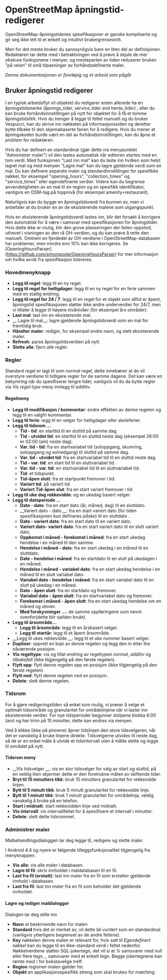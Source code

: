 # OpenStreetMap åpningstid-redigerer

OpenStreetMap-åpningstidenes spesifikasjoner er ganske kompliserte og gir seg ikke lett til et enkelt og intuitivt brukergrensesnitt.

Men for det meste bruker du sannsynligvis bare en liten del av definisjonen. Redaktøren tar dette med i betraktningen ved å prøve å skjule de mer obskure funksjonene i menyer, og mesteparten av tiden reduserer bruken "på veien" til små tilpasninger av forhåndsdefinerte maler.

_Denne dokumentasjonen er foreløpig og et arbeid som pågår_

## Bruker åpningstid redigerer

I en typisk arbeidsflyt vil objektet du redigerer enten allerede ha en åpningstidsmerke (åpnings_tider, service_tider and hente_tider) , eller du kan bruke forhåndsinnstillingen på nytt for objektet for å få et tomme åpningstidsfelt. Hvis du trenger å legge til feltet manuelt og du bruker Vespucci, kan du skrive inn nøkkelen på informasjonssiden og deretter bytte tilbake til den skjemabaserte fanen for å redigere. Hvis du mener at åpningskoden burde vært en del av forhåndsinnstillingen, kan du åpne et problem for redaktøren.

Hvis du har definert en standardmal (gjør dette via menypunktet "Administrer maler") vil den lastes automatisk når editoren startes med en tom verdi. Med funksjonen "Last inn mal" kan du laste inn hvilken som helst lagret mal og med menyen "Lagre mal" kan du lagre gjeldende verdi som en mal. Du kan definere separate maler og standardinnstillinger for spesifikke nøkkel, for eksempel "opening_hours", "collection_times" og "service_times" eller egendefinerte verdier. Videre kan du begrense anvendeligheten av en mal til en region og en spesifikk identifikator, vanligvis en OSM-tag på toppnivå (for eksempel amenity=restaurant).

Naturligvis kan du bygge en åpningstidsverdi fra bunnen av, men vi anbefaler at du bruker en av de eksisterende malene som utgangspunkt. 

Hvis en eksisterende åpningstidsverdi lastes inn, blir det forsøkt å korrigere den automatisk for å være i samsvar med spesifikasjonen for åpningstider. Hvis dette ikke er mulig, blir den grove plasseringen der feilen oppstod, uthevet i visningen av den rå OH-verdien, og du kan prøve å rette den manuelt. Omtrent en fjerdedel av OH-verdiene i OpenStreetMap-databasen har problemer, men mindre enn 10% kan ikke korrigeres. Se [OpeningHoursParser] (https://github.com/simonpoole/OpeningHoursParser) for mer informasjon om hvilke avvik fra spesifikasjon tolereres. 

### Hovedmenyknapp

* __Legg til regel__: legg til en ny regel.
* __Legg til regel for helligdager__: legg til en ny regel for en ferie sammen med en statlig endring.
* __Legg til regel for 24 / 7__: legg til en regel for et objekt som alltid er åpent, åpningstid spesifikasjonen støtter ikke andre underverdier for 24/7, men vi tillater å legge til høyere nivånivåer (for eksempel års områder).
* __Last mal__: last inn en eksisterende mal.
* __ Lagre til mal__: lagre gjeldende åpningstidsverdi som en mal for fremtidig bruk.
* __Håndter maler__: rediger, for eksempel endre navn, og slett eksisterende maler.
* __Refresh__: parse åpningstidsverdien på nytt.
* __Slette alle__: fjern alle regler.

### Regler

Standard regel er lagt til som _normal_ regel, dette innebærer at de vil overstyre verdiene til tidligere regler for de samme dagene. Det kan være en bekymring når du spesifiserer lengre tider, vanligvis vil du da bytte regler via _Vis regel type_ meny innlegg til _additiv_.

#### Regelmeny

* __Legg til modifikasjon / kommentar__: endre effekten av denne regelen og legg til en valgfri kommentar.
* __Legg til ferie__: legg til en velger for helligdager eller skoleferier.
* __Legg til tidsrom ...__
    * __Tid - tid__: en starttid til en sluttid på samme dag.
    * __Tid - utvidet tid__: en starttid til en sluttid neste dag (eksempel 26:00 er 02:00 (am) neste dag). 
    * __Var. tid - tid__: fra en startvariabel tid (soloppgang, skumring, soloppgang og solnedgang) til sluttid på samme dag. 
    * __Var. tid - utvidet tid__: fra en startvariabel tid til en sluttid neste dag. 
    * __Tid - var. tid__: en start tid til en sluttvariabel tid.
    * __Var. tid - var. tid__: en startvariabel tid til en sluttvariabel tid.
    * __Tid__: et tidspunkt.
    * __Tid-åpen slutt__: fra et startpunkt fremover i tid.
    * __Variert tid__: på variert tid
    * __Variert Tid-åpen slut__: fra en start variert fremover i tid
* __Legg til uke dag rekkevidde__: og en ukedag basert velger.
* __Legg til datoperiode ...__
    * __Dato - dato__: fra en start dato (år, måned, dag) til en sluttdato.
    * __Variert dato - dato __: fra en start variert dato (for tiden spesifikasjonen  kun defineres _påske_) til en sluttdato .
    * __Dato - variert dato__: fra en start dato til en variert dato.
    * __Variert dato- variert dato__: fra en start variert dato til en slutt variert dato.
    * __Oppkomst i måned - forekomst i måned__: fra en start ukedag hendelse  i en måned til den samme. 
    * __Hendelse i måned - dato__: fra en start ukedag i en måned til en sluttdato.
    * __Date - hendelse i måned__: fra en startdato til en slutt på ukedagen i en måned. 
    * __Hendelse i måned - variabel dato__: fra en start ukedag hendelse i en måned til en slutt variabel dato.
    * __Variabel dato - hendelse i måned__: fra en start variabel dato til en slutt på ukedag i en måned. 
    * __Dato - åpen slutt__: fra en startdato og fremover.
    * __Variabel dato - åpen slutt__: fra en startvariabel dato og fremover.
    * __Forekomst i måned - åpen slutt__: fra en start ukedag hendelse om en måned og utover.
    * __Med forskyvninger ...__: de samme oppføringene som nevnt ovenfor(dette blir sjelden brukt).
* __Legg til årsområde...__
    * __Legg til årsområde__: legg til en årsbasert velger.
    * __Legg til startår__: legg til et åpent årsområde.
* __Legg til ukes rekkevidde __: legg til et uke nummer basert velger.
* __Dupliser__: opprett en kopi av denne regelen og legg den in etter the nåværende posisjon.
* __Vis regeltype__: vis og tillat endring av regeltypen _normal_, _additiv_ og _tilbakefall_ (ikke tilgjengelig på den første regelen).
* __Flytt opp__: flytt denne regelen opp en posisjon (ikke tilgjengelig på den første regelen). 
* __Flytt ned__: flytt denne regelen ned en posisjon.
* __Delete__: slett denne regelen.

### Tidsrom

For å gjøre redigeringstiden så enkel som mulig, vi prøver å velge et optimalt tidsområde og granularitet for områdelinjene når vi laster inn eksisterende verdier.  For nye tidsperioder begynner stolpene klokka 6:00 (am) og har trinn på 15 minutter, dette kan endres via menyen. 

Ved å klikke (ikke på pinnene) åpner tidslinjen den store tidsvelgeren, når det er vanskelig å bruke linjene direkte. Tidsvelgerne utvides til neste dag, så de er en enkel måte å utvide et tidsintervall uten å måtte slette og legge til området på nytt. 

#### Tidsrom meny

* __VIs tidsvelger __: vis  en stor tidsvelger for valg av start og sluttid, på en veldig liten skjermer dette er den foretrukne måten av skiftende tider.
* __Bryt til 15 minutters tikk__: bruk 15 minutters granularitet for rekkevidde linjen.
* __Bytt til 5 minutt tikk__: bruk 5 minutt granularitet for rekkevidde linje. 
* __Bytt til 1 minutt tikk__: bruk 1 minutt granularitet for områdelinja, veldig vanskelig å bruke på en telefon.
* __Start i midnatt__: start rekkevidden linje ved midnatt.
* __Vis intervall__: vis intervallfeltet for å spesifisere et intervall i minutter.
* __Delete__: slett dette tidsrommet.

### Administrer maler 

Malbehandlingsdialoggen lar deg legge til, redigere og slette maler.

I Android 4.4 og nyere er følgende tilleggsfunksjonalitet tilgjengelig fra menyknappen.

* __Vis alle__: vis alle maler i databasen.
* __Lagre til fil__: skriv innholdet i maldatabasen til en fil.
* __Last fra fil (erstatt)__: last inn maler fra en fil som erstatter gjeldende innhold i databasen.
* __Last fra fil__: last inn maler fra en fil som beholder det gjeldende innholdet.

#### Lagre og rediger maldialogger

Dialogen lar deg stille inn

* __Navn__ et beskrivende navn for malen.
* __Standard__ hvis det er merket av, vil dette bli vurdert som en standardmal (vanligvis ytterligere begrenset av de andre feltene).
* __Key__ nøkkelen denne malen er relevant for, hvis satt til _Egendefinert nøkkel_ kan du legge til en ikke-standard verdi i feltet nedenfor. Nøkkelverdiene støtter SQL-jokertegn, det vil si at _%_ samsvarer med null eller flere tegn, *_* samsvarer med et enkelt tegn. Begge jokertegnene kan rømte med _\\_ for bokstavelige treff.
* __Region__ regionen malen gjelder for.
* __Objekt__ en applikasjonsspesifikk streng som skal brukes for matching.


